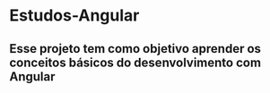 # Estudos-Angular
 
 ## Esse projeto tem como objetivo aprender os conceitos básicos do desenvolvimento com Angular
